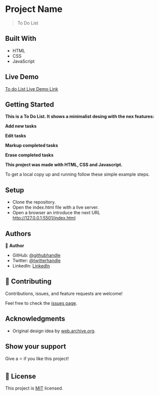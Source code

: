 
# Project Name

> To Do List


## Built With

- HTML
- CSS
- JavaScript

## Live Demo

[To do List Live Demo Link ](https://santiago220991.github.io/To-Do-List/dist)

## Getting Started

**This is a To Do List. It shows a minimalist desing with the nex features:**

**Add new tasks**

**Edit tasks**

**Markup completed tasks**

**Erase completed tasks**


**This project was made with HTML, CSS and Javascript.**


To get a local copy up and running follow these simple example steps.


## Setup

- Clone the repository.
- Open the index.html file with a live server.
- Open a browser an introduce the next URL http://127.0.0.1:5501/index.html


## Authors

👤 **Author**

- GitHub: [@githubhandle](https://github.com/Santiago220991) 
- Twitter: [@twitterhandle](https://twitter.com/SanCardenas10)
- LinkedIn: [LinkedIn](https://www.linkedin.com/in/santiago-cárdenas-671043160/)


## 🤝 Contributing

Contributions, issues, and feature requests are welcome!

Feel free to check the [issues page](https://github.com/Santiago220991/To-Do-List/issues).

## Acknowledgments

- Original design idea by [web.archive.org](https://web.archive.org/web/20180320194056/http://www.getminimalist.com:80/).

## Show your support

Give a ⭐️ if you like this project!

## 📝 License

This project is [MIT](./MIT.md) licensed.